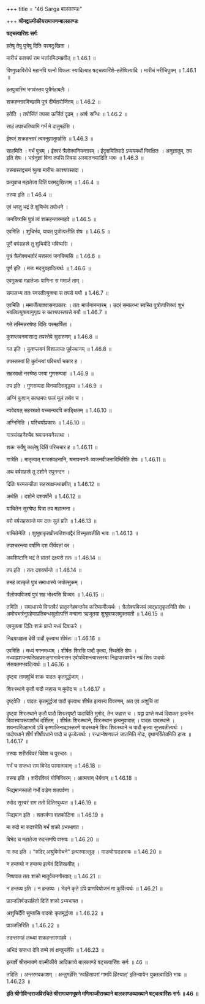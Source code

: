 +++
title = "46 Sarga बालकाण्डः"

+++
**श्रीमद्वाल्मीकीयरामायणम्बालकाण्डः**

**षट्चत्वारिंशः सर्गः**

हतेषु तेषु पुत्रेषु दितिः परमदुःखिता ।

मारीचं काश्यपं राम भर्त्तारमिदमब्रवीत् ॥ 1.46.1 ॥

विष्णुपक्षविरोधे महानपि यत्नो विफलः स्यादित्याह षट्चत्वारिंशे–हतेष्वित्यादि । मारीचं मरीचिपुत्रम् ॥ 1.46.1 ॥

हतपुत्रास्मि भगवंस्तव पुत्रैर्महाबलैः ।

शक्रहन्तारमिच्छामि पुत्रं दीर्घतपोर्जितम् ॥ 1.46.2 ॥

हतेति । तपोर्जितं तपसा ऊर्जितं दृढम् । आर्षः सन्धिः ॥ 1.46.2 ॥

साहं तपश्चरिष्यामि गर्भं मे दातुमर्हसि ।

ईश्वरं शक्रहन्तारं त्वमनुज्ञातुमर्हसि ॥ 1.46.3 ॥

साहमिति । गर्भं पुत्रम् । ईश्वरं त्रैलोक्यनियन्तारम् । ईदृशमितिपाठे ऽप्ययमर्थो विवक्षितः । अनुज्ञातुम्, तप इति शेषः । भर्त्रनुज्ञां विना तपसि स्त्रिया अस्वातन्त्र्यादिति भावः ॥ 1.46.3 ॥

तस्यास्तद्वचनं श्रुत्वा मारीचः काश्यपस्तदा ।

प्रत्युवाच महातेजा दितिं परमदुःखिताम् ॥ 1.46.4 ॥

तस्या इति ॥ 1.46.4 ॥

एवं भवतु भद्रं ते शुचिर्भव तपोधने ।

जनयिष्यसि पुत्रं त्वं शक्रहन्तारमाहवे ॥ 1.46.5 ॥

एवमिति । शुचिर्भव, यावत् पुत्रोत्पत्तीति शेषः ॥ 1.46.5 ॥

पूर्णे वर्षसहस्रे तु शुचिर्यदि भविष्यसि ।

पुत्रं त्रैलोक्यभर्तारं मत्तस्त्वं जनयिष्यसि ॥ 1.46.6 ॥

पूर्ण इति । मत्तः मदनुग्रहादित्यर्थः ॥ 1.46.6 ॥

एवमुक्त्वा महातेजाः पाणिना स ममार्ज ताम् ।

समालभ्य ततः स्वस्तीत्युक्त्वा स तपसे ययौ ॥ 1.46.7 ॥

एवमिति । ममार्जेत्याश्वासनप्रकारः । ततः मार्जनानन्तरम् । उदरं समालभ्य स्वस्ति पुत्रोत्पत्तिरूपं शुभं भवत्वित्युक्त्वानुगृह्य स काश्यपस्तपसे ययौ ॥ 1.46.7 ॥

गते तस्मिन्नरश्रेष्ठ दितिः परमहर्षिता ।

कुशप्लवनमासाद्य तपस्तेपे सुदारुणम् ॥ 1.46.8 ॥

गत इति । कुशप्लवनं विशालायाः पूर्वस्थानम् ॥ 1.46.8 ॥

तपस्तस्यां हि कुर्वन्त्यां परिचर्यां चकार ह ।

सहस्राक्षो नरश्रेष्ठ परया गुणसम्पदा ॥ 1.46.9 ॥

तप इति । गुणसम्पदा विनयादिसमृद्ध्या ॥ 1.46.9 ॥

अग्निं कुशान् काष्ठमपः फलं मूलं तथैव च ।

न्यवेदयत् सहस्राक्षो यच्चान्यदपि काङ्क्षितम् ॥ 1.46.10 ॥

अग्निमिति । परिचर्याप्रकारः ॥ 1.46.10 ॥

गात्रसंवहनैश्चैव श्रमापनयनैस्तथा ।

शक्रः सर्वेषु कालेषु दितिं परिचचार ह ॥ 1.46.11 ॥

गात्रेति । मातृत्वात् गात्रसंवहनानि, श्रमापनयनैः व्यजनवीजनादिभिरिति शेषः ॥ 1.46.11 ॥

अथ वर्षसहस्रे तु दशोने रघुनन्दन ।

दितिः परमसम्प्रीता सहस्राक्षमथाब्रवीत् ॥ 1.46.12 ॥

अथेति । दशोने दशवर्षोने ॥ 1.46.12 ॥

याचितेन सुरश्रेष्ठ पित्रा तव महात्मना ।

वरो वर्षसहस्रान्ते मम दत्तः सुतं प्रति ॥ 1.46.13 ॥

याचितेनेति । शुश्रूषाकृतप्रीत्यतिशयाद्वैरं विस्मृतवतीति भावः ॥ 1.46.13 ॥

तपश्चरन्त्या वर्षाणि दश वीर्यवतां वर ।

अवशिष्टानि भद्रं ते भ्रातरं द्रक्ष्यसे ततः ॥ 1.46.14 ॥

तप इति । ततः दशवर्षान्ते ॥ 1.46.14 ॥

तमहं त्वत्कृते पुत्रं समाधास्ये जयोत्सुकम् ।

त्रैलोक्यविजयं पुत्रं सह भोक्ष्यसि विज्वरः ॥ 1.46.15 ॥

तमिति । समाधास्ये विगतवैरं भ्रातृस्नेहवन्तमेव करिष्यामीत्यर्थः । त्रैलोक्यविजयं त्वद्भ्रातृकृतमिति शेषः । अमोघभर्त्रनुग्रहेणाप्रतिबन्धसुतोत्पत्तिं मन्वाना ऋजुतया शुश्रूषाफलमुक्तवती ॥ 1.46.15 ॥

एवमुक्त्वा दितिः शक्रं प्राप्ते मध्यं दिवाकरे ।

निद्रयापहृता देवी पादौ कृत्वाथ शीर्षतः ॥ 1.46.16 ॥

एवमिति । मध्यं गगनमध्यम् । शीर्षतः शिरसि पादौ कृत्वा, स्थितेति शेषः । मध्याह्नशयनपरिग्रहप्रसङ्गाभावेनासन एवोपविशन्त्यास्तस्या निद्रापारवश्येन नम्रं शिरः पादयोः संसक्तमभवदित्यर्थः ॥ 1.46.16 ॥

दृष्ट्वा तामशुचिं शक्रः पादतः कृतमूर्द्धजाम् ।

शिरःस्थाने कृतौ पादौ जहास च मुमोद च ॥ 1.46.17 ॥

दृष्ट्वेति । पादतः कृतमूर्द्धजां पादौ कृत्वाथ शीर्षत इत्यस्य विवरणम्, अत एव अशुचिं तां

दृष्ट्वा शिरःस्थाने कृतौ पादौ शिरःस्पृष्टौ पादाविति मुमोद, तेन जहास च । यद्वा प्राप्ते मध्यं दिवाकर इत्यनेन दिवास्वापरूपाशौचं दर्शितम् । शीर्षतः शिरःस्थाने, शिरःस्थान इत्यनुवादात् । पादतः पादस्थाने । शयनपरिग्रहाभावे ऽपि कृष्णाजिनाद्यास्तरणे पादस्थाने शिरः शिरःस्थाने च पादौ कृत्वा सुप्तवतीत्यर्थः । पादोपधाने शीर्षं शीर्षोपधाने पादौ च कृत्वेत्यर्थः । रन्ध्रान्वेषणफलं जातमिति मोदः, वृथागर्वितेयमिति हासः ॥ 1.46.17 ॥

तस्याः शरीरविवरं विवेश च पुरन्दरः ।

गर्भं च सप्तधा राम बिभेद परमात्मवान् ॥ 1.46.18 ॥

तस्या इति । शरीरविवरं योनिविवरम् । आत्मवान् धैर्यवान् ॥ 1.46.18 ॥

भिद्यमानस्ततो गर्भो वज्रेण शतपर्वणा ।

रुरोद सुस्वरं राम ततो दितिरबुध्यत ॥ 1.46.19 ॥

भिद्यमान इति । शतपर्वणा शतकोटिना ॥ 1.46.19 ॥

मा रुदो मा रुदश्चेति गर्भं शक्रो ऽभ्यभाषत ।

बिभेद च महातेजा रुदन्तमपि वासवः ॥ 1.46.20 ॥

मा रुद इति । “रुदिर् अश्रुविमोचने” इत्यस्माल्लुङ् । माङ्योगादडभावः ॥ 1.46.20 ॥

न हन्तव्यो न हन्तव्य इत्येवं दितिरब्रवीत् ।

निष्पपात ततः शक्रो मातुर्वचनगौरवात् ॥ 1.46.21 ॥

न हन्तव्य इति । न हन्तव्यः । भेदने कृते ऽपि प्राणवियोजनं मा कुर्वित्यर्थः ॥ 1.46.21 ॥

प्राञ्जलिर्वज्रसहितो दितिं शक्रो ऽभ्यभाषत ।

अशुचिर्देवि सुप्तासि पादयोः कृतमूर्द्धजा ॥ 1.46.22 ॥

प्राञ्जलिरिति ॥ 1.46.22 ॥

तदन्तरमहं लब्ध्वा शक्रहन्तारमाहवे ।

अभिदं सप्तधा देवि तन्मे त्वं क्षन्तुमर्हसि ॥ 1.46.23 ॥

इत्यार्षे श्रीरामायणे वाल्मीकीये आदिकाव्ये बालकाण्डे षट्चत्वारिंशः सर्गः ॥ 46 ॥

तदिति । अन्तरमवकाशम् । क्षन्तुमर्हसि ‘स्वहिंसापरां गामपि हिंस्यात्’ इतिन्यायेन युक्तत्वादिति भावः ॥ 1.46.23 ॥

**इति श्रीगोविन्दराजविरचिते श्रीरामायणभूषणे मणिमञ्जीराख्याने बालकाण्डव्याख्याने षट्चत्वारिंशः सर्गः ॥ 46 ॥**
